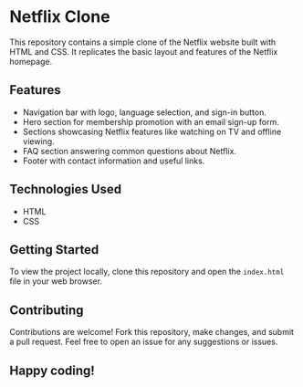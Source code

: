 # Netflix Clone

This repository contains a simple clone of the Netflix website built with HTML and CSS. It replicates the basic layout and features of the Netflix homepage.

## Features

- Navigation bar with logo, language selection, and sign-in button.
- Hero section for membership promotion with an email sign-up form.
- Sections showcasing Netflix features like watching on TV and offline viewing.
- FAQ section answering common questions about Netflix.
- Footer with contact information and useful links.

## Technologies Used

- HTML
- CSS

## Getting Started

To view the project locally, clone this repository and open the `index.html` file in your web browser.

## Contributing

Contributions are welcome! Fork this repository, make changes, and submit a pull request. Feel free to open an issue for any suggestions or issues.

## Happy coding!
